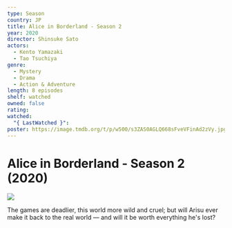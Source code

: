 ```yaml
---
type: Season
country: JP
title: Alice in Borderland - Season 2
year: 2020
director: Shinsuke Sato
actors:
  - Kento Yamazaki
  - Tao Tsuchiya
genre:
  - Mystery
  - Drama
  - Action & Adventure
length: 8 episodes
shelf: watched
owned: false
rating:
watched:
  "{ LastWatched }":
poster: https://image.tmdb.org/t/p/w500/s3ZAS0AGLQ668sFveVFinAd2zVy.jpg
---
```


# Alice in Borderland - Season 2 (2020)

![](https://image.tmdb.org/t/p/w500/s3ZAS0AGLQ668sFveVFinAd2zVy.jpg)

The games are deadlier, this world more wild and cruel; but will Arisu ever make it back to the real world — and will it be worth everything he's lost?